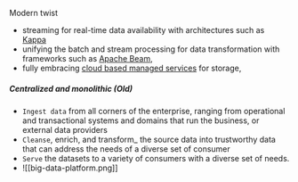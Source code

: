 Modern twist
- streaming for real-time data availability with architectures such as [Kappa](http://milinda.pathirage.org/kappa-architecture.com)
- unifying the batch and stream processing for data transformation with frameworks such as [Apache Beam](https://www.thoughtworks.com/radar/languages-and-frameworks/apache-beam),
- fully embracing [cloud based managed services](https://cloud.google.com/solutions/big-data/#products-and-solutions) for storage,


##### Centralized and monolithic (Old)
- `Ingest data` from all corners of the enterprise, ranging from operational and transactional systems and domains that run the business, or external data providers
- `Cleanse`, enrich, and transform_ the source data into trustworthy data that can address the needs of a diverse set of consumer
- `Serve` the datasets to a variety of consumers with a diverse set of needs.
- ![[big-data-platform.png]]